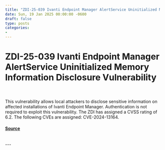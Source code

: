 ```yaml
---
title: "ZDI-25-039 Ivanti Endpoint Manager AlertService Uninitialized Memory Information Disclosure Vulnerability"
date: Sun, 19 Jan 2025 00:00:00 -0600
draft: false
type: posts
categories: 
- 
---
```

# ZDI-25-039 Ivanti Endpoint Manager AlertService Uninitialized Memory Information Disclosure Vulnerability

<br/>

<br/>
This vulnerability allows local attackers to disclose sensitive information on affected installations of Ivanti Endpoint Manager. Authentication is not required to exploit this vulnerability. The ZDI has assigned a CVSS rating of 6.2. The following CVEs are assigned: CVE-2024-13164.

#### [Source](http://www.zerodayinitiative.com/advisories/ZDI-25-039/)

<br/>
---
